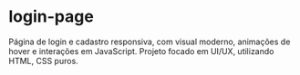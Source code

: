 # login-page
 Página de login e cadastro responsiva, com visual moderno, animações de hover e interações em JavaScript. Projeto focado em UI/UX, utilizando HTML, CSS puros.

